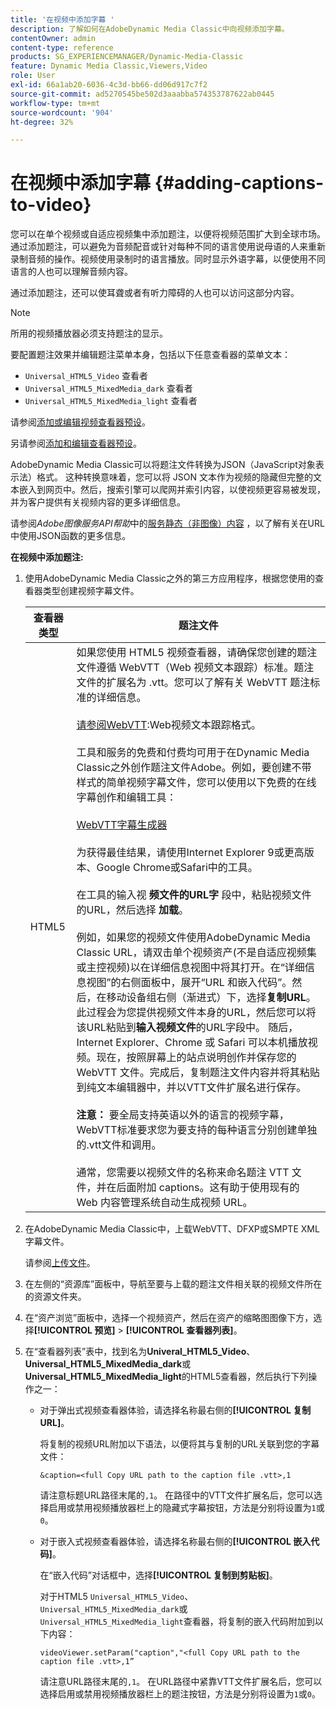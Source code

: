 ```yaml
---
title: '在视频中添加字幕 '
description: 了解如何在AdobeDynamic Media Classic中向视频添加字幕。
contentOwner: admin
content-type: reference
products: SG_EXPERIENCEMANAGER/Dynamic-Media-Classic
feature: Dynamic Media Classic,Viewers,Video
role: User
exl-id: 66a1ab20-6036-4c3d-bb66-dd06d917c7f2
source-git-commit: ad5270545be502d3aaabba574353787622ab0445
workflow-type: tm+mt
source-wordcount: '904'
ht-degree: 32%

---
```


# 在视频中添加字幕 {#adding-captions-to-video}

您可以在单个视频或自适应视频集中添加题注，以便将视频范围扩大到全球市场。通过添加题注，可以避免为音频配音或针对每种不同的语言使用说母语的人来重新录制音频的操作。视频使用录制时的语言播放。同时显示外语字幕，以便使用不同语言的人也可以理解音频内容。

通过添加题注，还可以使耳聋或者有听力障碍的人也可以访问这部分内容。

>[!NOTE]
>
>所用的视频播放器必须支持题注的显示。

要配置题注效果并编辑题注菜单本身，包括以下任意查看器的菜单文本：

* `Universal_HTML5_Video` 查看者
* `Universal_HTML5_MixedMedia_dark` 查看者
* `Universal_HTML5_MixedMedia_light` 查看者

请参阅[添加或编辑视频查看器预设](previewing-videos-video-viewer.md#adding_or_editing_a_video_viewer_preset)。

另请参阅[添加和编辑查看器预设](application-setup.md#adding_and_editing_viewer_presets)。

AdobeDynamic Media Classic可以将题注文件转换为JSON（JavaScript对象表示法）格式。 这种转换意味着，您可以将 JSON 文本作为视频的隐藏但完整的文本嵌入到网页中。然后，搜索引擎可以爬网并索引内容，以使视频更容易被发现，并为客户提供有关视频内容的更多详细信息。

请参阅&#x200B;*Adobe图像服务API帮助*&#x200B;中的[服务静态（非图像）内容](https://experienceleague.adobe.com/docs/dynamic-media-developer-resources/image-serving-api/image-serving-api/c-serving-static-nonimage-contents.html?lang=en#image-serving-api) ，以了解有关在URL中使用JSON函数的更多信息。

**在视频中添加题注:**

1. 使用AdobeDynamic Media Classic之外的第三方应用程序，根据您使用的查看器类型创建视频字幕文件。

   | 查看器类型 | 题注文件 |
   |--- |--- |
   | HTML5 | 如果您使用 HTML5 视频查看器，请确保您创建的题注文件遵循 WebVTT（Web 视频文本跟踪）标准。题注文件的扩展名为 .vtt。您可以了解有关 WebVTT 题注标准的详细信息。<br><br>[请参阅WebVTT](https://w3c.github.io/webvtt/):Web视频文本跟踪格式。<br><br>工具和服务的免费和付费均可用于在Dynamic Media Classic之外创作题注文件Adobe。例如，要创建不带样式的简单视频字幕文件，您可以使用以下免费的在线字幕创作和编辑工具：<br><br>[WebVTT字幕生成器](https://testdrive-archive.azurewebsites.net/Graphics/CaptionMaker/Default.html) <br><br>为获得最佳结果，请使用Internet Explorer 9或更高版本、Google Chrome或Safari中的工具。 <br><br>在工具的输入视 <b>频文件的URL字</b> 段中，粘贴视频文件的URL，然后选择 <b>加载</b>。<br><br>例如，如果您的视频文件使用AdobeDynamic Media Classic URL，请双击单个视频资产(不是自适应视频集或主控视频)以在详细信息视图中将其打开。在“详细信息视图”的右侧面板中，展开“URL 和嵌入代码”。然后，在移动设备组右侧（渐进式）下，选择<b>复制URL</b>。 此过程会为您提供视频文件本身的URL，然后您可以将该URL粘贴到<b>输入视频文件</b>的URL字段中。 随后，Internet Explorer、Chrome 或 Safari 可以本机播放视频。现在，按照屏幕上的站点说明创作并保存您的 WebVTT 文件。完成后，复制题注文件内容并将其粘贴到纯文本编辑器中，并以VTT文件扩展名进行保存。 <br><br><b>注意：</b> 要全局支持英语以外的语言的视频字幕，WebVTT标准要求您为要支持的每种语言分别创建单独的.vtt文件和调用。<br><br>通常，您需要以视频文件的名称来命名题注 VTT 文件，并在后面附加 captions。这有助于使用现有的 Web 内容管理系统自动生成视频 URL。 |

1. 在AdobeDynamic Media Classic中，上载WebVTT、DFXP或SMPTE XML字幕文件。

   请参阅[上传文件](uploading-files.md#uploading_files)。

1. 在左侧的“资源库”面板中，导航至要与上载的题注文件相关联的视频文件所在的资源文件夹。
1. 在“资产浏览”面板中，选择一个视频资产，然后在资产的缩略图图像下方，选择&#x200B;**[!UICONTROL 预览]** > **[!UICONTROL 查看器列表]**。
1. 在“查看器列表”表中，找到名为&#x200B;**Univeral_HTML5_Video**、**Universal_HTML5_MixedMedia_dark**&#x200B;或&#x200B;**Universal_HTML5_MixedMedia_light**&#x200B;的HTML5查看器，然后执行下列操作之一：

   * 对于弹出式视频查看器体验，请选择名称最右侧的&#x200B;**[!UICONTROL 复制URL]**。

      将复制的视频URL附加以下语法，以便将其与复制的URL关联到您的字幕文件：

      `&caption=<full Copy URL path to the caption file .vtt>,1`

      请注意标题URL路径末尾的`,1`。 在路径中的VTT文件扩展名后，您可以选择启用或禁用视频播放器栏上的隐藏式字幕按钮，方法是分别将设置为`1`或`0`。

   * 对于嵌入式视频查看器体验，请选择名称最右侧的&#x200B;**[!UICONTROL 嵌入代码]**。

      在“嵌入代码”对话框中，选择&#x200B;**[!UICONTROL 复制到剪贴板]**。

      对于HTML5 `Universal_HTML5_Video`、`Universal_HTML5_MixedMedia_dark`或`Universal_HTML5_MixedMedia_light`查看器，将复制的嵌入代码附加到以下内容：

      `videoViewer.setParam("caption","<full Copy URL path to the caption file .vtt>,1”`

      请注意URL路径末尾的`,1`。 在URL路径中紧靠VTT文件扩展名后，您可以选择启用或禁用视频播放器栏上的题注按钮，方法是分别将设置为`1`或`0`。
